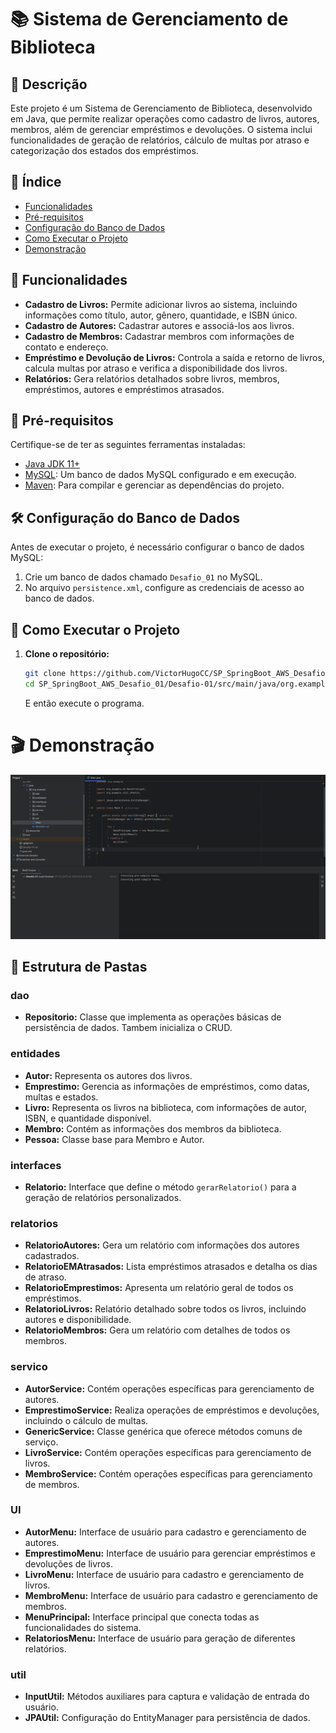 # 📚 Sistema de Gerenciamento de Biblioteca

## 📝 Descrição

Este projeto é um Sistema de Gerenciamento de Biblioteca, desenvolvido em Java, que permite realizar operações como cadastro de livros, autores, membros, além de gerenciar empréstimos e devoluções. O sistema inclui funcionalidades de geração de relatórios, cálculo de multas por atraso e categorização dos estados dos empréstimos.

## 📑 Índice

- [Funcionalidades](#funcionalidades)
- [Pré-requisitos](#pré-requisitos)
- [Configuração do Banco de Dados](#configuração-do-banco-de-dados)
- [Como Executar o Projeto](#como-executar-o-projeto)
- [Demonstração](#demonstração)

## 🚀 Funcionalidades

- **Cadastro de Livros:** Permite adicionar livros ao sistema, incluindo informações como título, autor, gênero, quantidade, e ISBN único.
- **Cadastro de Autores:** Cadastrar autores e associá-los aos livros.
- **Cadastro de Membros:** Cadastrar membros com informações de contato e endereço.
- **Empréstimo e Devolução de Livros:** Controla a saída e retorno de livros, calcula multas por atraso e verifica a disponibilidade dos livros.
- **Relatórios:** Gera relatórios detalhados sobre livros, membros, empréstimos, autores e empréstimos atrasados.

## 🧰 Pré-requisitos

Certifique-se de ter as seguintes ferramentas instaladas:

- [Java JDK 11+](https://www.oracle.com/java/technologies/javase-jdk11-downloads.html)
- [MySQL](https://dev.mysql.com/downloads/installer/): Um banco de dados MySQL configurado e em execução.
- [Maven](https://maven.apache.org/install.html): Para compilar e gerenciar as dependências do projeto.

## 🛠 Configuração do Banco de Dados

Antes de executar o projeto, é necessário configurar o banco de dados MySQL:

1. Crie um banco de dados chamado `Desafio_01` no MySQL.
2. No arquivo `persistence.xml`, configure as credenciais de acesso ao banco de dados.

## 🚀 Como Executar o Projeto

1. **Clone o repositório:**

    ```bash
    git clone https://github.com/VictorHugoCC/SP_SpringBoot_AWS_Desafio_01.git
    cd SP_SpringBoot_AWS_Desafio_01/Desafio-01/src/main/java/org.example/main
    ```
   E então execute o programa.


<h1>🎬 Demonstração</h1>

![Texto Alternativo](src/main/java/org/example/Media/GravaodeTela2024-10-06202144-ezgif.com-video-to-gif-converter.gif)

## 📂 Estrutura de Pastas

### dao
- **Repositorio:** Classe que implementa as operações básicas de persistência de dados. Tambem inicializa o CRUD.

### entidades
- **Autor:** Representa os autores dos livros.
- **Emprestimo:** Gerencia as informações de empréstimos, como datas, multas e estados.
- **Livro:** Representa os livros na biblioteca, com informações de autor, ISBN, e quantidade disponível.
- **Membro:** Contém as informações dos membros da biblioteca.
- **Pessoa:** Classe base para Membro e Autor.

### interfaces
- **Relatorio:** Interface que define o método `gerarRelatorio()` para a geração de relatórios personalizados.

### relatorios
- **RelatorioAutores:** Gera um relatório com informações dos autores cadastrados.
- **RelatorioEMAtrasados:** Lista empréstimos atrasados e detalha os dias de atraso.
- **RelatorioEmprestimos:** Apresenta um relatório geral de todos os empréstimos.
- **RelatorioLivros:** Relatório detalhado sobre todos os livros, incluindo autores e disponibilidade.
- **RelatorioMembros:** Gera um relatório com detalhes de todos os membros.

### servico
- **AutorService:** Contém operações específicas para gerenciamento de autores.
- **EmprestimoService:** Realiza operações de empréstimos e devoluções, incluindo o cálculo de multas.
- **GenericService:** Classe genérica que oferece métodos comuns de serviço.
- **LivroService:** Contém operações específicas para gerenciamento de livros.
- **MembroService:** Contém operações específicas para gerenciamento de membros.

### UI
- **AutorMenu:** Interface de usuário para cadastro e gerenciamento de autores.
- **EmprestimoMenu:** Interface de usuário para gerenciar empréstimos e devoluções de livros.
- **LivroMenu:** Interface de usuário para cadastro e gerenciamento de livros.
- **MembroMenu:** Interface de usuário para cadastro e gerenciamento de membros.
- **MenuPrincipal:** Interface principal que conecta todas as funcionalidades do sistema.
- **RelatoriosMenu:** Interface de usuário para geração de diferentes relatórios.

### util
- **InputUtil:** Métodos auxiliares para captura e validação de entrada do usuário.
- **JPAUtil:** Configuração do EntityManager para persistência de dados.